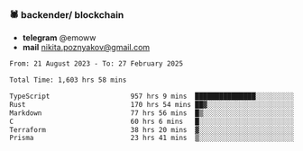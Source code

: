 ### 🕷 backender/ blockchain
- **telegram** @emoww
- **mail** nikita.poznyakov@gmail.com

<!--START_SECTION:waka-->

```txt
From: 21 August 2023 - To: 27 February 2025

Total Time: 1,603 hrs 58 mins

TypeScript                    957 hrs 9 mins  ███████████████░░░░░░░░░░   59.48 %
Rust                          170 hrs 54 mins ██▓░░░░░░░░░░░░░░░░░░░░░░   10.62 %
Markdown                      77 hrs 56 mins  █▒░░░░░░░░░░░░░░░░░░░░░░░   04.84 %
C                             60 hrs 6 mins   █░░░░░░░░░░░░░░░░░░░░░░░░   03.74 %
Terraform                     38 hrs 20 mins  ▓░░░░░░░░░░░░░░░░░░░░░░░░   02.38 %
Prisma                        23 hrs 41 mins  ▒░░░░░░░░░░░░░░░░░░░░░░░░   01.47 %
```

<!--END_SECTION:waka-->




